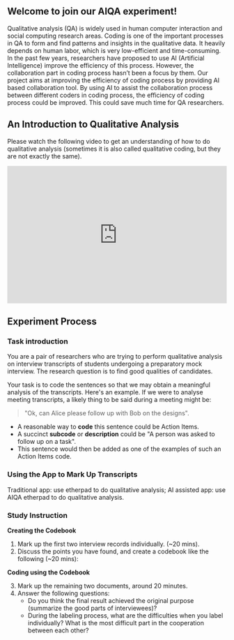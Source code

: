 ## Welcome to join our AIQA experiment!

Qualitative analysis (QA) is widely used in human computer interaction and social computing research areas. Coding is one of the important processes in QA to form and find patterns and insights in the qualitative data. It heavily depends on human labor, which is very low-efficient and time-consuming. In the past few years, researchers have proposed to use AI (Artificial Intelligence) improve the efficiency of this process. However, the collaboration part in coding process hasn’t been a focus by them. Our project aims at improving the efficiency of coding process by providing AI based collaboration tool. By using AI to assist the collaboration process between different coders in coding process, the efficiency of coding process could be improved. This could save much time for QA researchers.

## An Introduction to Qualitative Analysis

Please watch the following video to get an understanding of how to do qualitative analysis (sometimes it is also called qualitative coding, but they are not exactly the same).

<div style="padding:62.5% 0 0 0;position:relative;"><iframe src="https://player.vimeo.com/video/651816055?h=704550dd3e&amp;badge=0&amp;autopause=0&amp;player_id=0&amp;app_id=58479" frameborder="0" allow="autoplay; fullscreen; picture-in-picture" allowfullscreen style="position:absolute;top:0;left:0;width:100%;height:100%;" title="Tutorial"></iframe></div><script src="https://player.vimeo.com/api/player.js"></script>


## Experiment Process

### Task introduction

You are a pair of researchers who are trying to perform qualitative analysis on interview transcripts of students undergoing a preparatory mock interview. The research question is to find good qualities of candidates. 

Your task is to code the sentences so that we may obtain a meaningful analysis of the transcripts. Here's an example. If we were to analyse meeting transcripts, a likely thing to be said during a meeting might be:

> "Ok, can Alice please follow up with Bob on the designs".

- A reasonable way to **code** this sentence could be Action Items.
- A succinct **subcode** or **description** could be "A person was asked to follow up on a task".
- This sentence would then be added as one of the examples of such an Action Items code.

### Using the App to Mark Up Transcripts

Traditional app: use etherpad to do qualitative analysis;
AI assisted app: use AIQA etherpad to do qualitative analysis.

### Study Instruction

**Creating the Codebook**

1. Mark up the first two interview records individually. (~20 mins).
2. Discuss the points you have found, and create a codebook like the following (~20 mins):


**Coding using the Codebook**

3. Mark up the remaining two documents, around 20 minutes.
4. Answer the following questions:
   - Do you think the final result achieved the original purpose (summarize the good parts of interviewees)?
   - During the labeling process, what are the difficulties when you label individually? What is the most difficult part in the cooperation between each other?
